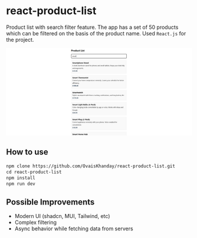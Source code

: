 # react-product-list

Product list with search filter feature. The app has a set of 50 products which can be filtered on the basis of the product name. Used `React.js` for the project.

![Screenshot](https://github.com/OvaisKhanday/Markdowns/blob/main/kalvig/react-product-list-example.png?raw=true)

## How to use

```{bash}
npm clone https://github.com/OvaisKhanday/react-product-list.git
cd react-product-list
npm install
npm run dev
```

## Possible Improvements

- Modern UI (shadcn, MUI, Tailwind, etc)
- Complex filtering
- Async behavior while fetching data from servers
